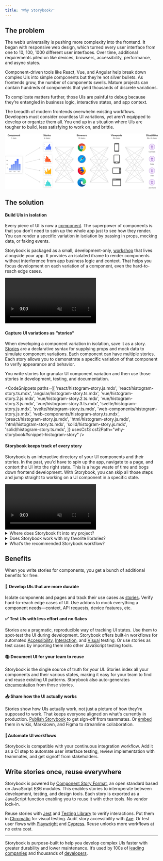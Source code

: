 ```yaml
---
title: 'Why Storybook?'
---
```


## The problem

The web’s universality is pushing more complexity into the frontend. It began with responsive web design, which turned every user interface from one to 10, 100, 1000 different user interfaces. Over time, additional requirements piled on like devices, browsers, accessibility, performance, and async states.

Component-driven tools like React, Vue, and Angular help break down complex UIs into simple components but they’re not silver bullets. As frontends grow, the number of components swells. Mature projects can contain hundreds of components that yield thousands of discrete variations.

To complicate matters further, those UIs are painful to debug because they’re entangled in business logic, interactive states, and app context.

The breadth of modern frontends overwhelm existing workflows. Developers must consider countless UI variations, yet aren’t equipped to develop or organize them all. You end up in a situation where UIs are tougher to build, less satisfying to work on, and brittle.

![UI multiverse](./multiverse.png)

## The solution

#### Build UIs in isolation

Every piece of UI is now a [component](https://www.componentdriven.org/). The superpower of components is that you don't need to spin up the whole app just to see how they render. You can render a specific variation in isolation by passing in props, mocking data, or faking events.

Storybook is packaged as a small, development-only, [workshop](https://bradfrost.com/blog/post/a-frontend-workshop-environment/) that lives alongside your app. It provides an isolated iframe to render components without interference from app business logic and context. That helps you focus development on each variation of a component, even the hard-to-reach edge cases.

<video autoPlay muted playsInline loop>
  <source
    src="./whats-a-story.mp4"
    type="video/mp4"
  />
</video>

#### Capture UI variations as “stories”

When developing a component variation in isolation, save it as a story. [Stories](https://github.com/ComponentDriven/csf) are a declarative syntax for supplying props and mock data to simulate component variations. Each component can have multiple stories. Each story allows you to demonstrate a specific variation of that component to verify appearance and behavior.

You write stories for granular UI component variation and then use those stories in development, testing, and documentation.

<!-- prettier-ignore-start -->

<CodeSnippets
  paths={[
    'react/histogram-story.js.mdx',
    'react/histogram-story.ts.mdx',
    'angular/histogram-story.ts.mdx',
    'vue/histogram-story.2.js.mdx',
    'vue/histogram-story.2.ts.mdx',
    'vue/histogram-story.3.js.mdx',
    'vue/histogram-story.3.ts.mdx',
    'svelte/histogram-story.js.mdx',
    'svelte/histogram-story.ts.mdx',
    'web-components/histogram-story.js.mdx',
    'web-components/histogram-story.ts.mdx',
    'preact/histogram-story.js.mdx',
    'html/histogram-story.js.mdx',
    'html/histogram-story.ts.mdx',
    'solid/histogram-story.js.mdx',
    'solid/histogram-story.ts.mdx',
  ]}
  usesCsf3
  csf2Path="why-storybook#snippet-histogram-story"
/>

<!-- prettier-ignore-end -->

#### Storybook keeps track of every story

Storybook is an interactive directory of your UI components and their stories. In the past, you'd have to spin up the app, navigate to a page, and contort the UI into the right state. This is a huge waste of time and bogs down frontend development. With Storybook, you can skip all those steps and jump straight to working on a UI component in a specific state.

<video autoPlay muted playsInline loop>
  <source
    src="./7.0-storybook-hero-video.mp4"
    type="video/mp4"
  />
</video>

<details>
<summary>Where does Storybook fit into my project?</summary>

Storybook is packaged as a small, development-only, [workshop](https://bradfrost.com/blog/post/a-frontend-workshop-environment/) that lives alongside your app. Install it by [running a command](../get-started/install.md).

During development, run it in a separate node process. If you’re working on UI in isolation, the only thing you’ll need to run is Storybook.

</details>

<details>
<summary>Does Storybook work with my favorite libraries?</summary>

Storybook aims to integrate with industry-standard tools and platforms to simplify setup. Thanks to our ambitious developer community, we’ve made significant progress. There are hundreds of [addons](https://storybook.js.org/addons/) and tutorials that walk through how to set up Storybook in all types of projects.

If you’re using a niche framework or a recently launched tool, we might not have an integration for it yet. Consider creating a [proof of concept](../addons/writing-addons.md) yourself first to lead the way for the rest of the community.

</details>

<details>
<summary>What’s the recommended Storybook workflow?</summary>

Every team is different and so is their workflow. Storybook is designed to be incrementally adoptable. Teams can gradually try features to see what works best for them.

Most community members choose a [Component-Driven](https://www.componentdriven.org/) workflow. UIs are developed in isolation from the “bottom up” starting with basic components then progressively combined to assemble pages.

1. Build each component in isolation and write stories for its variations.
2. Compose small components together to enable more complex functionality.
3. Assemble pages by combining composite components.
4. Integrate pages into your project by hooking up data and business logic.

</details>

## Benefits

When you write stories for components, you get a bunch of additional benefits for free.

#### 📝 Develop UIs that are more durable

Isolate components and pages and track their use cases as [stories](../writing-stories/introduction.md). Verify hard-to-reach edge cases of UI. Use addons to mock everything a component needs—context, API requests, device features, etc.

#### ✅ Test UIs with less effort and no flakes

Stories are a pragmatic, reproducible way of tracking UI states. Use them to spot-test the UI during development. Storybook offers built-in workflows for automated [Accessibility](../writing-tests/accessibility-testing.md), [Interaction](../writing-tests/interaction-testing.md), and [Visual](../writing-tests/visual-testing.md) testing. Or use stories as test cases by importing them into other JavaScript testing tools.

#### 📚 Document UI for your team to reuse

Storybook is the single source of truth for your UI. Stories index all your components and their various states, making it easy for your team to find and reuse existing UI patterns. Storybook also auto-generates [documentation](../writing-docs/introduction.md) from those stories.

#### 📤 Share how the UI actually works

Stories show how UIs actually work, not just a picture of how they're supposed to work. That keeps everyone aligned on what's currently in production. [Publish Storybook](../sharing/publish-storybook.md) to get sign-off from teammates. Or [embed](../sharing/embed.md) them in wikis, Markdown, and Figma to streamline collaboration.

#### 🚦Automate UI workflows

Storybook is compatible with your continuous integration workflow. Add it as a CI step to automate user interface testing, review implementation with teammates, and get signoff from stakeholders.

## Write stories once, reuse everywhere

Storybook is powered by [Component Story Format](https://github.com/ComponentDriven/csf), an open standard based on JavaScript ES6 modules. This enables stories to interoperate between development, testing, and design tools. Each story is exported as a JavaScript function enabling you to reuse it with other tools. No vendor lock-in.

Reuse stories with [Jest](https://jestjs.io/) and [Testing Library](https://testing-library.com/) to verify interactions. Put them in [Chromatic](https://www.chromatic.com/?utm_source=storybook_website&utm_medium=link&utm_campaign=storybook) for visual testing. Audit story accessibility with [Axe](https://github.com/dequelabs/axe-core). Or test user flows with [Playwright](https://playwright.dev/) and [Cypress](https://www.cypress.io/). Reuse unlocks more workflows at no extra cost.

---

Storybook is purpose-built to help you develop complex UIs faster with greater durability and lower maintenance. It’s used by 100s of [leading companies](https://storybook.js.org/showcase) and thousands of [developers](https://github.com/storybookjs/storybook/).
